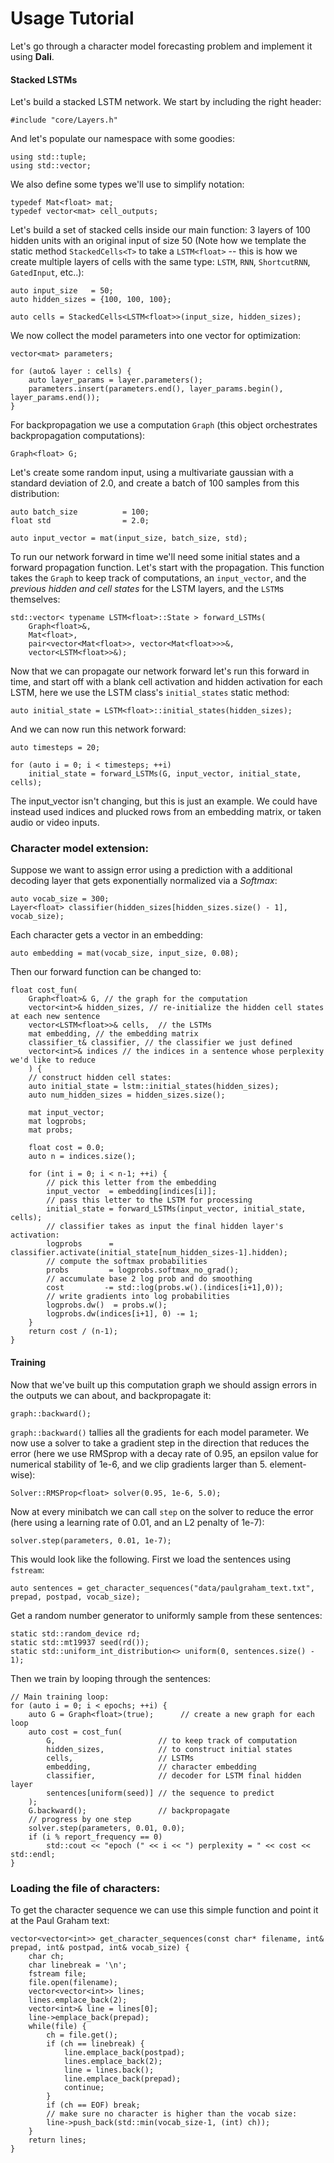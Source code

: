 # Usage Tutorial

Let's go through a character model forecasting problem and implement it using **Dali**.

#### Stacked LSTMs

Let's build a stacked LSTM network. We start by including the right header:

    #include "core/Layers.h"

And let's populate our namespace with some goodies:

    using std::tuple;
    using std::vector;

We also define some types we'll use to simplify notation:

    typedef Mat<float> mat;
    typedef vector<mat> cell_outputs;

Let's build a set of stacked cells inside our main function: 3 layers of 100 hidden units with an original input of size 50 (Note how we template the static method `StackedCells<T>` to take a `LSTM<float>` -- this is how we create multiple layers of cells with the same type: `LSTM`, `RNN`, `ShortcutRNN`, `GatedInput`, etc..):

    auto input_size   = 50;
    auto hidden_sizes = {100, 100, 100};

    auto cells = StackedCells<LSTM<float>>(input_size, hidden_sizes);

We now collect the model parameters into one vector for optimization:

    vector<mat> parameters;

    for (auto& layer : cells) {
        auto layer_params = layer.parameters();
        parameters.insert(parameters.end(), layer_params.begin(), layer_params.end());
    }

For backpropagation we use a computation `Graph` (this object orchestrates backpropagation computations):

    Graph<float> G;

Let's create some random input, using a multivariate gaussian with a standard deviation of 2.0, and create a batch of 100 samples from this distribution:

    auto batch_size          = 100;
    float std                = 2.0;

    auto input_vector = mat(input_size, batch_size, std);

To run our network forward in time we'll need some initial states and a forward propagation function. Let's start with the propagation. This function takes the `Graph` to keep track of computations, an `input_vector`, and the *previous hidden and cell states* for the LSTM layers, and the `LSTM`s themselves:

    std::vector< typename LSTM<float>::State > forward_LSTMs(
        Graph<float>&,
        Mat<float>,
        pair<vector<Mat<float>>, vector<Mat<float>>>&,
        vector<LSTM<float>>&);

Now that we can propagate our network forward let's run this forward in time, and start off with a blank cell activation and hidden activation for each LSTM, here we use the LSTM class's `initial_states` static method:

    auto initial_state = LSTM<float>::initial_states(hidden_sizes);

And we can now run this network forward:

    auto timesteps = 20;

    for (auto i = 0; i < timesteps; ++i)
        initial_state = forward_LSTMs(G, input_vector, initial_state, cells);

The input_vector isn't changing, but this is just an example. We could have instead used indices and plucked rows from an embedding matrix, or taken audio or video inputs.

### Character model extension:

Suppose we want to assign error using a prediction with a additional decoding layer that gets exponentially normalized via a *Softmax*:

    auto vocab_size = 300;
    Layer<float> classifier(hidden_sizes[hidden_sizes.size() - 1], vocab_size);

Each character gets a vector in an embedding:

    auto embedding = mat(vocab_size, input_size, 0.08);

Then our forward function can be changed to:

    float cost_fun(
        Graph<float>& G, // the graph for the computation
        vector<int>& hidden_sizes, // re-initialize the hidden cell states at each new sentence
        vector<LSTM<float>>& cells,  // the LSTMs
        mat embedding, // the embedding matrix
        classifier_t& classifier, // the classifier we just defined
        vector<int>& indices // the indices in a sentence whose perplexity we'd like to reduce
        ) {
        // construct hidden cell states:
        auto initial_state = lstm::initial_states(hidden_sizes);
        auto num_hidden_sizes = hidden_sizes.size();

        mat input_vector;
        mat logprobs;
        mat probs;

        float cost = 0.0;
        auto n = indices.size();

        for (int i = 0; i < n-1; ++i) {
            // pick this letter from the embedding
            input_vector  = embedding[indices[i]];
            // pass this letter to the LSTM for processing
            initial_state = forward_LSTMs(input_vector, initial_state, cells);
            // classifier takes as input the final hidden layer's activation:
            logprobs      = classifier.activate(initial_state[num_hidden_sizes-1].hidden);
            // compute the softmax probabilities
            probs         = logprobs.softmax_no_grad();
            // accumulate base 2 log prob and do smoothing
            cost         -= std::log(probs.w().(indices[i+1],0));
            // write gradients into log probabilities
            logprobs.dw()  = probs.w();
            logprobs.dw(indices[i+1], 0) -= 1;
        }
        return cost / (n-1);
    }


#### Training

Now that we've built up this computation graph we should assign errors in the outputs we can about, and backpropagate it:

    graph::backward();

`graph::backward()` tallies all the gradients for each model parameter. We now use a solver to take a gradient step in the direction that reduces the error (here we use RMSprop with a decay rate of 0.95, an epsilon value for numerical stability of 1e-6, and we clip gradients larger than 5. element-wise):


    Solver::RMSProp<float> solver(0.95, 1e-6, 5.0);

Now at every minibatch we can call `step` on the solver to reduce the error (here using a learning rate of 0.01, and an L2 penalty of 1e-7):

    solver.step(parameters, 0.01, 1e-7);

This would look like the following. First we load the sentences using `fstream`:

    auto sentences = get_character_sequences("data/paulgraham_text.txt", prepad, postpad, vocab_size);

Get a random number generator to uniformly sample from these sentences:

    static std::random_device rd;
    static std::mt19937 seed(rd());
    static std::uniform_int_distribution<> uniform(0, sentences.size() - 1);

Then we train by looping through the sentences:

    // Main training loop:
    for (auto i = 0; i < epochs; ++i) {
        auto G = Graph<float>(true);      // create a new graph for each loop
        auto cost = cost_fun(
            G,                       // to keep track of computation
            hidden_sizes,            // to construct initial states
            cells,                   // LSTMs
            embedding,               // character embedding
            classifier,              // decoder for LSTM final hidden layer
            sentences[uniform(seed)] // the sequence to predict
        );
        G.backward();                // backpropagate
        // progress by one step
        solver.step(parameters, 0.01, 0.0);
        if (i % report_frequency == 0)
            std::cout << "epoch (" << i << ") perplexity = " << cost << std::endl;
    }

### Loading the file of characters:

To get the character sequence we can use this simple function and point it at the Paul Graham text:

    vector<vector<int>> get_character_sequences(const char* filename, int& prepad, int& postpad, int& vocab_size) {
        char ch;
        char linebreak = '\n';
        fstream file;
        file.open(filename);
        vector<vector<int>> lines;
        lines.emplace_back(2);
        vector<int>& line = lines[0];
        line->emplace_back(prepad);
        while(file) {
            ch = file.get();
            if (ch == linebreak) {
                line.emplace_back(postpad);
                lines.emplace_back(2);
                line = lines.back();
                line.emplace_back(prepad);
                continue;
            }
            if (ch == EOF) break;
            // make sure no character is higher than the vocab size:
            line->push_back(std::min(vocab_size-1, (int) ch));
        }
        return lines;
    }
